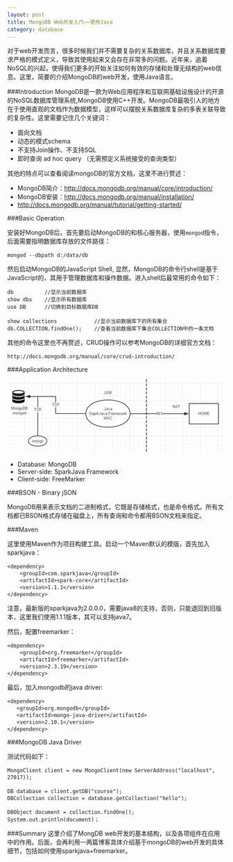 ```yaml
---
layout: post
title: MongoDB Web开发入门——使用Java
category: database
---
```


对于web开发而言，很多时候我们并不需要复杂的关系数据库，并且关系数据库要求严格的模式定义，导致其使用起来又会存在非常多的问题。近年来，追着NoSQL的兴起，使得我们更多的开始关注如何有效的存储和处理无结构的web信息。这里，简要的介绍MongoDB的web开发，使用Java语言。
<!--more-->

###Introduction
MongoDB是一款为Web应用程序和互联网基础设施设计的开源的NoSQL数据库管理系统,MongoDB使用C++开发。MongoDB最吸引人的地方在于使用直观的文档作为数据模型，这样可以摆脱关系数据库复杂的多表关联导致的复杂性。这里需要记住几个关键词：

- 面向文档
- 动态的模式schema
- 不支持Join操作、不支持SQL
- 即时查询 ad hoc query （无需预定义系统接受的查询类型）

其他的特点可以查看阅读mongoDB的官方文档，这里不进行赘述：

- MongoDB简介：http://docs.mongodb.org/manual/core/introduction/
- MongoDB安装：http://docs.mongodb.org/manual/installation/
- http://docs.mongodb.org/manual/tutorial/getting-started/

###Basic Operation

安装好MongoDB后，首先要启动MongoDB的和核心服务器，使用`mongod`指令，后面需要指明数据库存放的文件路径：

	mongod --dbpath d:/data/db

然后启动MongoDB的JavaScript Shell, 显然，MongoDB的命令行shell是基于JavaScript的，其用于管理数据库和操作数据。进入shell后最常用的命令如下：
	
	db			//显示当前数据库
	show dbs	//显示所有数据库
	use DB		//切换到目标数据库DB
	
	show collections			//显示当前数据库下的所有集合
	db.COLLECTION.findOne();	//查看当前数据库下集合COLLECTION中的一条文档

其他的命令这里也不再赘述，CRUD操作可以参考MongoDB的详细官方文档：

	http://docs.mongodb.org/manual/core/crud-introduction/

###Application Architecture

![Application Architecture](/img/posts/141026-mongo-arch.PNG)

- Database: MongoDB
- Server-side: SparkJava Framework
- Client-side: FreeMarker

###BSON - Binary jSON

MongoDB用来表示文档的二进制格式，它既是存储格式，也是命令格式。所有文档都已BSON格式存储在磁盘上，所有查询和命令都用BSON文档来指定。

###Maven

这里使用Maven作为项目构建工具。启动一个Maven默认的模版，首先加入sparkjava：

	<dependency>
		<groupId>com.sparkjava</groupId>
		<artifactId>spark-core</artifactId>
		<version>1.1.1</version>
	</dependency>

注意，最新版的sparkjava为2.0.0.0，需要java8的支持，否则，只能退回到旧版本，这里我们使用1.1.1版本，其可以支持java7。

然后，配置freemarker：
	
	<dependency>
		<groupId>org.freemarker</groupId>
		<artifactId>freemarker</artifactId>
		<version>2.3.19</version>
	</dependency>

最后，加入mongodb的java driver:

	<dependency>
       <groupId>org.mongodb</groupId>
       <artifactId>mongo-java-driver</artifactId>
       <version>2.10.1</version>
    </dependency>

###MongoDB Java Driver

测试代码如下：

	MongoClient client = new MongoClient(new ServerAddress("localhost", 27017));
		
	DB database = client.getDB("course");
	DBCollection collection = database.getCollection("hello");
		
	DBObject document = collection.findOne();
	System.out.println(document)；

###Summary
这里介绍了MongDB web开发的基本结构，以及各项组件在应用中的作用。后面，会再利用一两篇博客具体介绍基于mongoDB的web开发的具体细节，包括如何使用sparkjava+freemarker。
